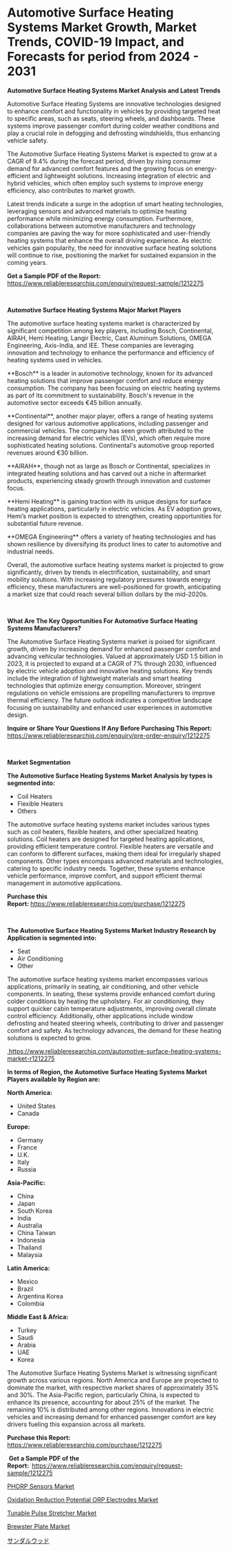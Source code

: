 <p><h1>Automotive Surface Heating Systems Market Growth, Market Trends, COVID-19 Impact, and Forecasts for period from 2024 - 2031</h1></p><p><strong>Automotive Surface Heating Systems Market Analysis and Latest Trends</strong></p>
<p><p>Automotive Surface Heating Systems are innovative technologies designed to enhance comfort and functionality in vehicles by providing targeted heat to specific areas, such as seats, steering wheels, and dashboards. These systems improve passenger comfort during colder weather conditions and play a crucial role in defogging and defrosting windshields, thus enhancing vehicle safety.</p><p>The Automotive Surface Heating Systems Market is expected to grow at a CAGR of 9.4% during the forecast period, driven by rising consumer demand for advanced comfort features and the growing focus on energy-efficient and lightweight solutions. Increasing integration of electric and hybrid vehicles, which often employ such systems to improve energy efficiency, also contributes to market growth. </p><p>Latest trends indicate a surge in the adoption of smart heating technologies, leveraging sensors and advanced materials to optimize heating performance while minimizing energy consumption. Furthermore, collaborations between automotive manufacturers and technology companies are paving the way for more sophisticated and user-friendly heating systems that enhance the overall driving experience. As electric vehicles gain popularity, the need for innovative surface heating solutions will continue to rise, positioning the market for sustained expansion in the coming years.</p></p>
<p><strong>Get a Sample PDF of the Report:&nbsp;</strong> <a href="https://www.reliableresearchiq.com/enquiry/request-sample/1212275?utm_campaign=101&utm_medium=2&utm_source=Github&utm_content=ia&utm_term=06102024&utm_id=automotive-surface-heating-systems">https://www.reliableresearchiq.com/enquiry/request-sample/1212275</a></p>
<p>&nbsp;</p>
<p><strong>Automotive Surface Heating Systems Major Market Players</strong></p>
<p><p>The automotive surface heating systems market is characterized by significant competition among key players, including Bosch, Continental, AIRAH, Hemi Heating, Langir Electric, Cast Aluminum Solutions, OMEGA Engineering, Axis-India, and IEE. These companies are leveraging innovation and technology to enhance the performance and efficiency of heating systems used in vehicles.</p><p>**Bosch** is a leader in automotive technology, known for its advanced heating solutions that improve passenger comfort and reduce energy consumption. The company has been focusing on electric heating systems as part of its commitment to sustainability. Bosch's revenue in the automotive sector exceeds €45 billion annually.</p><p>**Continental**, another major player, offers a range of heating systems designed for various automotive applications, including passenger and commercial vehicles. The company has seen growth attributed to the increasing demand for electric vehicles (EVs), which often require more sophisticated heating solutions. Continental's automotive group reported revenues around €30 billion.</p><p>**AIRAH**, though not as large as Bosch or Continental, specializes in integrated heating solutions and has carved out a niche in aftermarket products, experiencing steady growth through innovation and customer focus.</p><p>**Hemi Heating** is gaining traction with its unique designs for surface heating applications, particularly in electric vehicles. As EV adoption grows, Hemi’s market position is expected to strengthen, creating opportunities for substantial future revenue.</p><p>**OMEGA Engineering** offers a variety of heating technologies and has shown resilience by diversifying its product lines to cater to automotive and industrial needs. </p><p>Overall, the automotive surface heating systems market is projected to grow significantly, driven by trends in electrification, sustainability, and smart mobility solutions. With increasing regulatory pressures towards energy efficiency, these manufacturers are well-positioned for growth, anticipating a market size that could reach several billion dollars by the mid-2020s.</p></p>
<p>&nbsp;</p>
<p><strong>What Are The Key Opportunities For Automotive Surface Heating Systems Manufacturers?</strong></p>
<p><p>The Automotive Surface Heating Systems market is poised for significant growth, driven by increasing demand for enhanced passenger comfort and advancing vehicular technologies. Valued at approximately USD 1.5 billion in 2023, it is projected to expand at a CAGR of 7% through 2030, influenced by electric vehicle adoption and innovative heating solutions. Key trends include the integration of lightweight materials and smart heating technologies that optimize energy consumption. Moreover, stringent regulations on vehicle emissions are propelling manufacturers to improve thermal efficiency. The future outlook indicates a competitive landscape focusing on sustainability and enhanced user experiences in automotive design.</p></p>
<p><strong>Inquire or Share Your Questions If Any Before Purchasing This Report:</strong> <a href="https://www.reliableresearchiq.com/enquiry/pre-order-enquiry/1212275?utm_campaign=101&utm_medium=2&utm_source=Github&utm_content=ia&utm_term=06102024&utm_id=automotive-surface-heating-systems">https://www.reliableresearchiq.com/enquiry/pre-order-enquiry/1212275</a></p>
<p>&nbsp;</p>
<p><strong>Market Segmentation</strong></p>
<p><strong>The Automotive Surface Heating Systems Market Analysis by types is segmented into:</strong></p>
<p><ul><li>Coil Heaters</li><li>Flexible Heaters</li><li>Others</li></ul></p>
<p><p>The automotive surface heating systems market includes various types such as coil heaters, flexible heaters, and other specialized heating solutions. Coil heaters are designed for targeted heating applications, providing efficient temperature control. Flexible heaters are versatile and can conform to different surfaces, making them ideal for irregularly shaped components. Other types encompass advanced materials and technologies, catering to specific industry needs. Together, these systems enhance vehicle performance, improve comfort, and support efficient thermal management in automotive applications.</p></p>
<p><strong>Purchase this Report:&nbsp;</strong><a href="https://www.reliableresearchiq.com/purchase/1212275?utm_campaign=101&utm_medium=2&utm_source=Github&utm_content=ia&utm_term=06102024&utm_id=automotive-surface-heating-systems">https://www.reliableresearchiq.com/purchase/1212275</a></p>
<p>&nbsp;</p>
<p><strong>The Automotive Surface Heating Systems Market Industry Research by Application is segmented into:</strong></p>
<p><ul><li>Seat</li><li>Air Conditioning</li><li>Other</li></ul></p>
<p><p>The automotive surface heating systems market encompasses various applications, primarily in seating, air conditioning, and other vehicle components. In seating, these systems provide enhanced comfort during colder conditions by heating the upholstery. For air conditioning, they support quicker cabin temperature adjustments, improving overall climate control efficiency. Additionally, other applications include window defrosting and heated steering wheels, contributing to driver and passenger comfort and safety. As technology advances, the demand for these heating solutions is expected to grow.</p></p>
<p><a href="https://www.reliableresearchiq.com/automotive-surface-heating-systems-market-r1212275?utm_campaign=101&utm_medium=2&utm_source=Github&utm_content=ia&utm_term=06102024&utm_id=automotive-surface-heating-systems">&nbsp;https://www.reliableresearchiq.com/automotive-surface-heating-systems-market-r1212275</a></p>
<p><strong>In terms of Region, the Automotive Surface Heating Systems Market Players available by Region are:</strong></p>
<p>
    <p> <strong> North America: </strong>
        <ul>
            <li>United States</li>
            <li>Canada</li>
        </ul>
        </p> 
    <p> <strong> Europe: </strong>
        <ul>
            <li>Germany</li>
            <li>France</li>
            <li>U.K.</li>
            <li>Italy</li>
            <li>Russia</li>
        </ul>
        </p> 
    <p> <strong> Asia-Pacific: </strong>
        <ul>
            <li>China</li>
            <li>Japan</li>
            <li>South Korea</li>
            <li>India</li>
            <li>Australia</li>
            <li>China Taiwan</li>
            <li>Indonesia</li>
            <li>Thailand</li>
            <li>Malaysia</li>
        </ul>
        </p> 
    <p> <strong> Latin America: </strong>
        <ul>
            <li>Mexico</li>
            <li>Brazil</li>
            <li>Argentina Korea</li>
            <li>Colombia</li>
        </ul>
        </p> 
    <p> <strong> Middle East & Africa: </strong>
        <ul>
            <li>Turkey</li>
            <li>Saudi</li>
            <li>Arabia</li>
            <li>UAE</li>
            <li>Korea</li>
        </ul>
    </p>
    </p>
<p><p>The Automotive Surface Heating Systems Market is witnessing significant growth across various regions. North America and Europe are projected to dominate the market, with respective market shares of approximately 35% and 30%. The Asia-Pacific region, particularly China, is expected to enhance its presence, accounting for about 25% of the market. The remaining 10% is distributed among other regions. Innovations in electric vehicles and increasing demand for enhanced passenger comfort are key drivers fueling this expansion across all markets.</p></p>
<p><strong>Purchase this Report: </strong><a href="https://www.reliableresearchiq.com/purchase/1212275?utm_campaign=101&utm_medium=2&utm_source=Github&utm_content=ia&utm_term=06102024&utm_id=automotive-surface-heating-systems">https://www.reliableresearchiq.com/purchase/1212275</a></p>
<p>&nbsp;<strong>Get a Sample PDF of the Report:&nbsp;&nbsp;</strong><a href="https://www.reliableresearchiq.com/enquiry/request-sample/1212275?utm_campaign=101&utm_medium=2&utm_source=Github&utm_content=ia&utm_term=06102024&utm_id=automotive-surface-heating-systems">https://www.reliableresearchiq.com/enquiry/request-sample/1212275</a></p>
<p><strong></strong></p>
<p><p><a href="https://issuu.com/reportprime-2/docs/phorp-sensors-market-size-2030.pptx_958bb02ef7d775?utm_campaign=101&utm_medium=2&utm_source=Github&utm_content=ia&utm_term=06102024&utm_id=automotive-surface-heating-systems">PHORP Sensors Market</a></p><p><a href="https://issuu.com/reportprime-2/docs/oxidation-reduction-potential-orp-e_499016d4f2293f?utm_campaign=101&utm_medium=2&utm_source=Github&utm_content=ia&utm_term=06102024&utm_id=automotive-surface-heating-systems">Oxidation Reduction Potential ORP Electrodes Market</a></p><p><a href="https://www.linkedin.com/pulse/tunable-pulse-stretcher-market-outlook-complete-industry-kcxje?utm_campaign=101&utm_medium=2&utm_source=Github&utm_content=ia&utm_term=06102024&utm_id=automotive-surface-heating-systems">Tunable Pulse Stretcher Market</a></p><p><a href="https://www.linkedin.com/pulse/global-brewster-plate-industry-analysis-report-market-r0zve?utm_campaign=101&utm_medium=2&utm_source=Github&utm_content=ia&utm_term=06102024&utm_id=automotive-surface-heating-systems">Brewster Plate Market</a></p><p><a href="https://github.com/lababdou/Market-Research-Report-List-6/blob/main/153655816981.md?utm_campaign=101&utm_medium=2&utm_source=Github&utm_content=ia&utm_term=06102024&utm_id=automotive-surface-heating-systems">サンダルウッド</a></p></p>